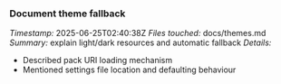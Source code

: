 ### Document theme fallback
*Timestamp:* 2025-06-25T02:40:38Z
*Files touched:* docs/themes.md
*Summary:* explain light/dark resources and automatic fallback
*Details:*
- Described pack URI loading mechanism
- Mentioned settings file location and defaulting behaviour
